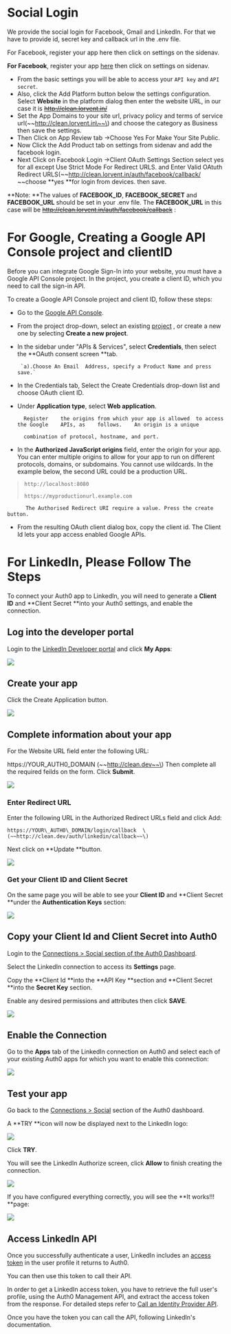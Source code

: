 # Social Login

We provide the social login for Facebook, Gmail and LinkedIn. For that we have to provide id, secret key and callback url in the .env file.

For	Facebook,	register	your	app	here	then	click	on	 	settings	 on	the	sidenav.

**For Facebook**, register your app [here](https://developers.facebook.com/apps)  then click on settings on sidenav.

* From the basic settings you will be able to	access your `API key` and `API secret`.
* Also, click the Add Platform button below the settings configuration. Select **Website** in the platform dialog then	enter the	website	URL, in our case it is ~~http://clean.lorvent.in/~~
* Set the App Domains	to your site url, privacy policy and terms of	service url\(~~http://clean.lorvent.in\~~\) and choose	the category	as Business then save the settings.
* Then Click on App Review tab	-&gt;Choose Yes For Make Your Site Public.
* Now Click the Add Product tab on	settings	from sidenav and add the facebook login.
* Next Click on Facebook Login -&gt;Client	OAuth Settings Section select yes	for all except Use Strict Mode	For Redirect	URLS.	and	Enter Valid OAtuth Redirect URLS\(~~http://clean.lorvent.in/auth/facebook/callback/  ~~choose **yes **for login from devices.
  then save.

**Note: **The values of **FACEBOOK\_ID**, **FACEBOOK\_SECRET** and **FACEBOOK\_URL** should be set in your .env file. The	**FACEBOOK\_URL** 	in this case will be ~~http://clean.lorvent.in/auth/facebook/callback~~ :

# For Google, Creating a Google API Console project and clientID

Before you can integrate Google Sign-In into your website, you must have a Google API Console project. In the project, you	create a	client ID, which you need to call the sign-in	API.

To create a Google API Console project and client ID, follow	these steps:

* Go to the [Google	API	Console](https://console.developers.google.com/project/_/apiui/apis/library).
* From the project	drop-down, select an existing	[project](https://support.google.com/cloud/answer/6158853) ,	or create a new one by selecting **Create a new project**.
* In the sidebar under "APIs & Services",	select **Credentials**, then select the **OAuth consent screen **tab. 

       `a).Choose An Email	Address, specify a Product Name and press save.`

* In the Credentials tab, Select the Create Credentials drop-down list and choose OAuth client ID.
* Under **Application type**, select **Web application**.

       	Register	the origins from which your app is allowed	to access the Google	APIs, as	follows.	An origin is a unique	

		combination	of protocol, hostname, and port.

* In the **Authorized JavaScript origins** field, enter the origin for your app. You can enter multiple origins to allow for your app	to run on different protocols, domains, or subdomains. You cannot use wildcards. In the example below, the second	URL could be a production URL.

> ```
> http://localhost:8080
>
> https://myproductionurl.example.com
> ```

          The Authorised Redirect URI require a value. Press the create button.

* From the resulting OAuth client dialog box, copy the client id. The Client Id lets your app access enabled Google APIs.



# For LinkedIn, Please Follow The Steps

To connect your Auth0 app to	LinkedIn, you will need to generate a **Client ID** and **Client Secret **into your Auth0 settings, and enable the connection.

## Log into	the developer portal

Login to	the [LinkedIn Developer portal](https://developer.linkedin.com/)	and	click **My	Apps**:

![](/assets/one.jpeg)

## Create your app

 Click the Create Application button.

![](/assets/two.jpeg)

## Complete information about your app

For the Website URL field	enter the following URL:

https://YOUR\_AUTH0\_DOMAIN	\(~~http://clean.dev~~\) Then complete all the required feilds on the form. Click **Submit**.

![](/assets/three.jpeg)

### Enter Redirect URL

Enter the following URL in the	Authorized Redirect URLs field and click Add:

	https://YOUR\_AUTH0\_DOMAIN/login/callback	\(~~http://clean.dev/auth/linkedin/callback~~\)	

Next click on **Update **button.

![](/assets/four.jpeg)

### Get your Client ID and Client Secret

On the same page you will be able to see your **Client ID** and **Client Secret **under the **Authentication Keys** section:

![](/assets/five.jpeg)



## Copy your Client Id and Client Secret into Auth0

Login to	the [Connections	&gt; Social	section of the Auth0 Dashboard](https://manage.auth0.com/#/connections/social).

Select the LinkedIn connection to access its **Settings** page.

Copy the **Client Id **into the **API Key **section and **Client Secret **into the **Secret Key** section.

Enable any desired permissions and attributes then click **SAVE**.

![](/assets/six.jpeg)



## Enable the Connection

Go to the **Apps** tab of the	LinkedIn connection on Auth0 and select each	of your existing Auth0 apps for which you want to enable this connection:

![](/assets/seven.jpeg)



## Test your app

Go back	to the [Connections &gt;	Social](https://manage.auth0.com/#/connections/social) section of the	Auth0 dashboard.

A **TRY **icon will now be displayed next to the LinkedIn logo:

![](/assets/eight.jpeg)

Click **TRY**.

You	will	see	the	LinkedIn Authorize screen, click **Allow**	to finish	creating	the	connection.

![](/assets/nine.jpeg)

If you have configured everything correctly, you will	see	the **It works!!! **page:



![](/assets/ten.jpeg)

## Access LinkedIn API

Once you successfully authenticate a user, LinkedIn includes an	[access token](https://auth0.com/docs/tokens/access-token) in the user profile it returns to Auth0.

You	can	then use this token to call their API.

In order to get a LinkedIn access token, you have to retrieve the full user's profile,	using the Auth0 Management	API,	and	extract	the access token from the response. For detailed steps refer to [Call an Identity Provider API](https://auth0.com/docs/connections/calling-an-external-idp-api).

Once you have the token you can call the API, following	LinkedIn's documentation.




